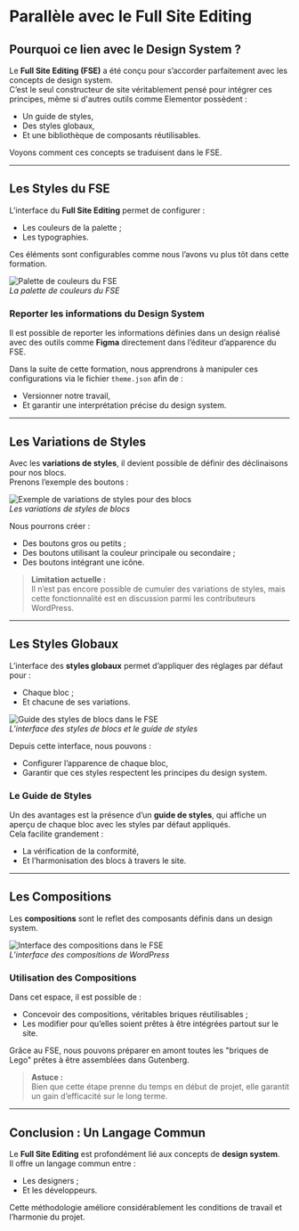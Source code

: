 # Parallèle avec le Full Site Editing

## Pourquoi ce lien avec le Design System ?

Le **Full Site Editing (FSE)** a été conçu pour s’accorder parfaitement avec les concepts de design system.  
C’est le seul constructeur de site véritablement pensé pour intégrer ces principes, même si d'autres outils comme Elementor possèdent :
- Un guide de styles,
- Des styles globaux,
- Et une bibliothèque de composants réutilisables.

Voyons comment ces concepts se traduisent dans le FSE.

---

## Les Styles du FSE

L’interface du **Full Site Editing** permet de configurer :
- Les couleurs de la palette ;
- Les typographies.

Ces éléments sont configurables comme nous l’avons vu plus tôt dans cette formation.

![Palette de couleurs du FSE](image_palette_couleurs.png)  
*La palette de couleurs du FSE*

### Reporter les informations du Design System

Il est possible de reporter les informations définies dans un design réalisé avec des outils comme **Figma** directement dans l’éditeur d’apparence du FSE.

Dans la suite de cette formation, nous apprendrons à manipuler ces configurations via le fichier `theme.json` afin de :
- Versionner notre travail,
- Et garantir une interprétation précise du design system.

---

## Les Variations de Styles

Avec les **variations de styles**, il devient possible de définir des déclinaisons pour nos blocs.  
Prenons l’exemple des boutons :

![Exemple de variations de styles pour des blocs](image_variations_styles.png)  
*Les variations de styles de blocs*

Nous pourrons créer :
- Des boutons gros ou petits ;
- Des boutons utilisant la couleur principale ou secondaire ;
- Des boutons intégrant une icône.

> **Limitation actuelle :**  
> Il n’est pas encore possible de cumuler des variations de styles, mais cette fonctionnalité est en discussion parmi les contributeurs WordPress.

---

## Les Styles Globaux

L’interface des **styles globaux** permet d’appliquer des réglages par défaut pour :
- Chaque bloc ;
- Et chacune de ses variations.

![Guide des styles de blocs dans le FSE](image_guide_styles.png)  
*L’interface des styles de blocs et le guide de styles*

Depuis cette interface, nous pouvons :
- Configurer l’apparence de chaque bloc,
- Garantir que ces styles respectent les principes du design system.

### Le Guide de Styles

Un des avantages est la présence d’un **guide de styles**, qui affiche un aperçu de chaque bloc avec les styles par défaut appliqués.  
Cela facilite grandement :
- La vérification de la conformité,
- Et l’harmonisation des blocs à travers le site.

---

## Les Compositions

Les **compositions** sont le reflet des composants définis dans un design system.

![Interface des compositions dans le FSE](image_compositions_fse.png)  
*L’interface des compositions de WordPress*

### Utilisation des Compositions

Dans cet espace, il est possible de :  
- Concevoir des compositions, véritables briques réutilisables ;
- Les modifier pour qu’elles soient prêtes à être intégrées partout sur le site.

Grâce au FSE, nous pouvons préparer en amont toutes les "briques de Lego" prêtes à être assemblées dans Gutenberg.

> **Astuce :**  
> Bien que cette étape prenne du temps en début de projet, elle garantit un gain d’efficacité sur le long terme.

---

## Conclusion : Un Langage Commun

Le **Full Site Editing** est profondément lié aux concepts de **design system**.  
Il offre un langage commun entre :
- Les designers ;
- Et les développeurs.

Cette méthodologie améliore considérablement les conditions de travail et l’harmonie du projet.
